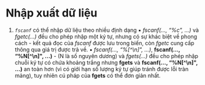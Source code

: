 # Nhập xuất dữ liệu

1.  *`fscanf`* có thể nhập dữ liệu theo nhiều định dạng
▪ *fscanf(..., “%c", ...)* và *fgetc(...)* đều cho phép nhập một ký
tự, nhưng có sự khác biệt về phong cách - kết quả đọc của *fscanf* được lưu trong biến, còn *fgetc* cung cấp thông qua giá trị được trả về.
▪ *fscanf(..., “%[^\n]", ...)*, **fscanf(..., “%N[^\n]", ...)** - (N là số nguyên dương) và *fgets(...)* đều cho phép nhập chuỗi ký tự có chứa khoảng trắng nhưng **fgets** và **fscanf(..., “%N[^\n]", ...)** an toàn hơn (vì có giới hạn số lượng ký tự giúp tránh được lỗi tràn mảng), tuy nhiên cú pháp của **fgets** có thể đơn giản nhất.
